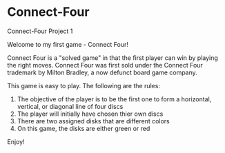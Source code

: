 # Connect-Four
Connect-Four Project 1

Welcome to my first game - Connect Four! 

Connect Four is a "solved game" in that the first player can win by playing the right moves. Connect Four was first sold under the Connect Four trademark by Milton Bradley, a now defunct board game company.

This game is easy to play. The following are the rules:

1) The objective of the player is to be the first one to form a horizontal, vertical, or diagonal line of four discs
2) The player will initially have chosen thier own discs
3) There are two assigned disks that are different colors 
4) On this game, the disks are either green or red

Enjoy!
